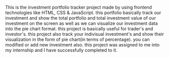 This is the investment portfolio tracker project made by using frontend technologies like HTML, CSS & JavaScript. this portfolio basically track our investment and show the total portfolio and total investment value of our investment on the screen as well as we can visualize our investment data into the pie chart format.
this project is basically useful for trader's and investor's.
this project also track your indivisual investment's and show their visualization in the form of pie chart(in terms of percentage).
you can modified or add new investment also.
this project was assigned to me into my internship and I have successfully completed to it.
